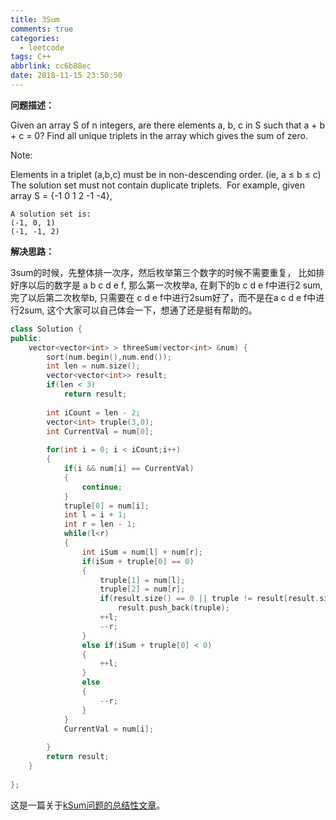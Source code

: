 ```yaml
---
title: 3Sum
comments: true
categories:
  - leetcode
tags: C++
abbrlink: cc6b88ec
date: 2018-11-15 23:50:50
---
```


**问题描述：**

Given an array S of n integers, are there elements a, b, c in S such that a + b + c = 0? Find all unique triplets in the array which gives the sum of zero.

Note:

Elements in a triplet (a,b,c) must be in non-descending order. (ie, a ≤ b ≤ c)
The solution set must not contain duplicate triplets.
​    For example, given array S = {-1 0 1 2 -1 -4},

    A solution set is:
    (-1, 0, 1)
    (-1, -1, 2)
**解决思路：**

3sum的时候，先整体排一次序，然后枚举第三个数字的时候不需要重复， 比如排好序以后的数字是 a b c d e f, 那么第一次枚举a, 在剩下的b c d e f中进行2 sum, 完了以后第二次枚举b, 只需要在 c d e f中进行2sum好了，而不是在a c d e f中进行2sum, 这个大家可以自己体会一下，想通了还是挺有帮助的。

```C++
class Solution {
public:
    vector<vector<int> > threeSum(vector<int> &num) {
        sort(num.begin(),num.end());
        int len = num.size();
        vector<vector<int>> result;
        if(len < 3)
            return result;
        
        int iCount = len - 2;
        vector<int> truple(3,0);
        int CurrentVal = num[0];
        
        for(int i = 0; i < iCount;i++)
        {
            if(i && num[i] == CurrentVal)
            {
                continue;
            }
            truple[0] = num[i];
            int l = i + 1;
            int r = len - 1;
            while(l<r)
            {
                int iSum = num[l] + num[r];
                if(iSum + truple[0] == 0)
                {
                    truple[1] = num[l];
                    truple[2] = num[r];
                    if(result.size() == 0 || truple != result[result.size()-1])
                        result.push_back(truple);
                    ++l;
                    --r;
                }
                else if(iSum + truple[0] < 0)
                {
                    ++l;
                }
                else
                {
                    --r;
                }
            }
            CurrentVal = num[i];
          
        }
        return result;
    }
    
};
```



这是一篇关于[kSum问题的总结性文章](http://tech-wonderland.net/blog/summary-of-ksum-problems.html)。